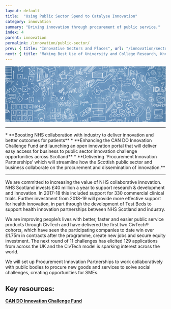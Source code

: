 ```yaml
---
layout: default
title:  "Using Public Sector Spend to Catalyse Innovation"
category: innovation
summary: "Driving innovation through procurement of public service."
index: 4
parent: innovation
permalink: /innovation/public-sector/
prev: { title: "Innovative Sectors and Places", url: "/innovation/sectors-and-places/" }
next: { title: "Making Best Use of University and College Research, Knowledge and Talent", url: "/innovation/university-research/" }
---
```


![A mind map illustration](/assets/images/pageimages/Innovation3.jpg)
<br>
<hr>
* **Boosting NHS collaboration with industry to deliver innovation and better outcomes for patients**
* **Enhancing the CAN DO Innovation Challenge Fund and launching an open innovation portal that will deliver easy access for business to public sector innovation challenge opportunities across Scotland**
* **Delivering ‘Procurement Innovation Partnerships’ which will streamline how the Scottish public sector and business collaborate on  the procurement and dissemination of innovation.**

<hr>

We are committed to increasing the value of NHS collaborative innovation.  NHS Scotland invests £40 million a year to support research & development and innovation.  In 2017-18 this included support for 330 commercial clinical trials.  Further investment from 2018-19 will provide more effective support for health innovation, in part through the development of Test Beds to support health innovation partnerships between NHS Scotland and industry.

We are improving people’s lives with better, faster and easier public service products through CivTech and have delivered the first two CivTech® cohorts, which have seen the participating companies to date win over £1.75m   in contracts after the programme, create new jobs and secure equity investment. The next round of 11 challenges has elicited 129 applications from across the UK and the CivTech model is sparking interest across the world. 

We will set up Procurement Innovation Partnerships to work collaboratively with public bodies to procure new goods and services to solve social challenges, creating opportunities for SMEs. 


## Key resources: 

**[CAN DO Innovation Challenge Fund](https://www.scottish-enterprise.com/support-for-businesses/develop-products-and-services/find-new-opportunities/can-do-innovation-challenge-fund)**
